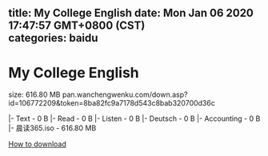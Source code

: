 
title: My College English
date: Mon Jan 06 2020 17:47:57 GMT+0800 (CST)    
categories: baidu
---

# My College English
size: 616.80 MB
 pan.wanchengwenku.com/down.asp?id=106772209&token=8ba82fc9a7178d543c8bab320700d36c
 
|- Text - 0 B
|- Read - 0 B
|- Listen - 0 B
|- Deutsch - 0 B
|- Accounting - 0 B
|- 晨读365.iso - 616.80 MB

[How to download](https://bpcam.bemobtrk.com/go/2ceec3aa-1ca2-46d6-b9ff-aaa5c184517c?jno=2900)